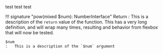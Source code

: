 test test test

!!! signature "pow(mixed $num): NumberInterface"
    Return
    :   This is a description of the `return` value of the function. This has a very long definition, and will wrap many times, resulting and behavior from flexbox that will now be tested.
    
    $num
    :   This is a description of the `$num` argument